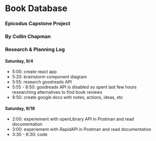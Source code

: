 # Book Database

### Epicodus Capstone Project

### By Collin Chapman



### Research & Planning Log
#### Saturday, 9/4
* 5:00: create react app
* 5:20: brainstorm component diagram
* 5:55: research goodreads API
* 5:55 - 8:50: goodreads API is disabled so spent last few hours researching alternatives to find book reviews
* 8:50: create google docs with notes, actions, ideas, etc 

#### Saturday, 9/18
* 2:00: experiement with openLibrary API in Postman and read documentation
* 3:00: experiement with RapidAPI in Postman and read documentation
* 3:30 - 6:30: code 
